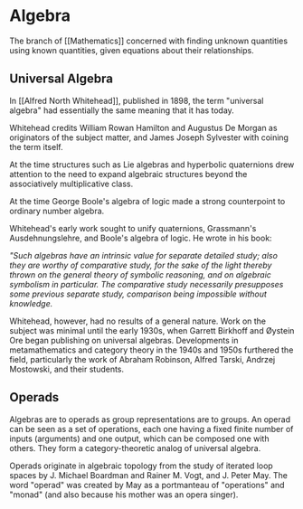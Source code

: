 # Algebra
The branch of [[Mathematics]] concerned with finding unknown quantities using known quantities, given equations about their relationships.

## Universal Algebra
In [[Alfred North Whitehead]], published in 1898, the term "universal algebra" had essentially the same meaning that it has today.

Whitehead credits William Rowan Hamilton and Augustus De Morgan as originators of the subject matter, and James Joseph Sylvester with coining the term itself.

At the time structures such as Lie algebras and hyperbolic quaternions drew attention to the need to expand algebraic structures beyond the associatively multiplicative class.

At the time George Boole's algebra of logic made a strong counterpoint to ordinary number algebra.

Whitehead's early work sought to unify quaternions, Grassmann's Ausdehnungslehre, and Boole's algebra of logic. He wrote in his book:

*"Such algebras have an intrinsic value for separate detailed study; also they are worthy of comparative study, for the sake of the light thereby thrown on the general theory of symbolic reasoning, and on algebraic symbolism in particular. The comparative study necessarily presupposes some previous separate study, comparison being impossible without knowledge.*

Whitehead, however, had no results of a general nature. Work on the subject was minimal until the early 1930s, when Garrett Birkhoff and Øystein Ore began publishing on universal algebras. Developments in metamathematics and category theory in the 1940s and 1950s furthered the field, particularly the work of Abraham Robinson, Alfred Tarski, Andrzej Mostowski, and their students.

## Operads
Algebras are to operads as group representations are to groups. An operad can be seen as a set of operations, each one having a fixed finite number of inputs (arguments) and one output, which can be composed one with others. They form a category-theoretic analog of universal algebra.

Operads originate in algebraic topology from the study of iterated loop spaces by J. Michael Boardman and Rainer M. Vogt, and J. Peter May. The word "operad" was created by May as a portmanteau of "operations" and "monad" (and also because his mother was an opera singer).